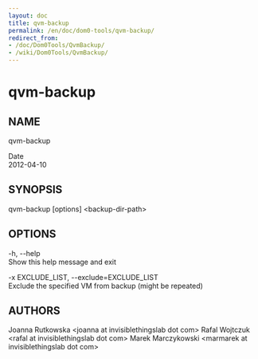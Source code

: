 ```yaml
---
layout: doc
title: qvm-backup
permalink: /en/doc/dom0-tools/qvm-backup/
redirect_from:
- /doc/Dom0Tools/QvmBackup/
- /wiki/Dom0Tools/QvmBackup/
---
```


qvm-backup
==========

NAME
----

qvm-backup

Date  
2012-04-10

SYNOPSIS
--------

qvm-backup [options] \<backup-dir-path\>

OPTIONS
-------

-h, --help  
Show this help message and exit

-x EXCLUDE\_LIST, --exclude=EXCLUDE\_LIST  
Exclude the specified VM from backup (might be repeated)

AUTHORS
-------

Joanna Rutkowska \<joanna at invisiblethingslab dot com\>
Rafal Wojtczuk \<rafal at invisiblethingslab dot com\>
Marek Marczykowski \<marmarek at invisiblethingslab dot com\>
